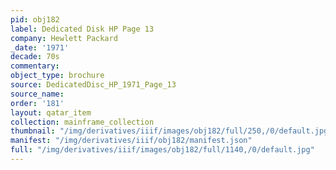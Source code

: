 ```yaml
---
pid: obj182
label: Dedicated Disk HP Page 13
company: Hewlett Packard
_date: '1971'
decade: 70s
commentary:
object_type: brochure
source: DedicatedDisc_HP_1971_Page_13
source_name:
order: '181'
layout: qatar_item
collection: mainframe_collection
thumbnail: "/img/derivatives/iiif/images/obj182/full/250,/0/default.jpg"
manifest: "/img/derivatives/iiif/obj182/manifest.json"
full: "/img/derivatives/iiif/images/obj182/full/1140,/0/default.jpg"
---
```

